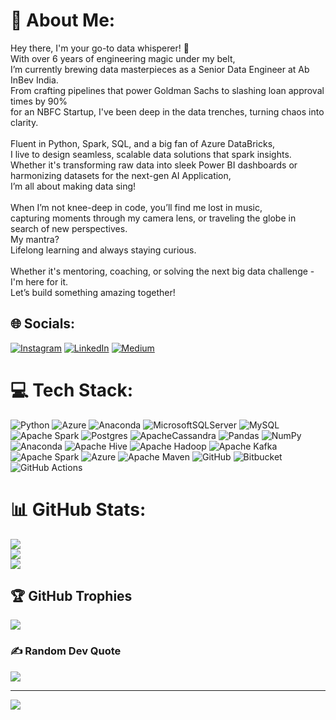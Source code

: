 # 💫 About Me:
Hey there, I'm your go-to data whisperer! 👾 <br>With over 6 years of engineering magic under my belt, <br>I’m currently brewing data masterpieces as a Senior Data Engineer at Ab InBev India. <br>From crafting pipelines that power Goldman Sachs to slashing loan approval times by 90% <br>for an NBFC Startup, I've been deep in the data trenches, turning chaos into clarity.<br><br>Fluent in Python, Spark, SQL, and a big fan of Azure DataBricks, <br>I live to design seamless, scalable data solutions that spark insights. <br>Whether it's transforming raw data into sleek Power BI dashboards or harmonizing datasets for the next-gen AI Application, <br>I’m all about making data sing!<br><br>When I’m not knee-deep in code, you’ll find me lost in music, <br>capturing moments through my camera lens, or traveling the globe in search of new perspectives. <br>My mantra? <br>Lifelong learning and always staying curious. <br><br>Whether it's mentoring, coaching, or solving the next big data challenge - I'm here for it. <br>Let’s build something amazing together!


## 🌐 Socials:
[![Instagram](https://img.shields.io/badge/Instagram-%23E4405F.svg?logo=Instagram&logoColor=white)](https://instagram.com/solondas.ig) [![LinkedIn](https://img.shields.io/badge/LinkedIn-%230077B5.svg?logo=linkedin&logoColor=white)](https://linkedin.com/in/https://www.linkedin.com/in/solondas/) [![Medium](https://img.shields.io/badge/Medium-12100E?logo=medium&logoColor=white)](https://medium.com/@https://medium.com/@solondas96) 

# 💻 Tech Stack:
![Python](https://img.shields.io/badge/python-3670A0?style=plastic&logo=python&logoColor=ffdd54) ![Azure](https://img.shields.io/badge/azure-%230072C6.svg?style=plastic&logo=microsoftazure&logoColor=white) ![Anaconda](https://img.shields.io/badge/Anaconda-%2344A833.svg?style=plastic&logo=anaconda&logoColor=white) ![MicrosoftSQLServer](https://img.shields.io/badge/Microsoft%20SQL%20Server-CC2927?style=plastic&logo=microsoft%20sql%20server&logoColor=white) ![MySQL](https://img.shields.io/badge/mysql-4479A1.svg?style=plastic&logo=mysql&logoColor=white) ![Apache Spark](https://img.shields.io/badge/Apache%20Spark-FDEE21?style=plastic&logo=apachespark&logoColor=black) ![Postgres](https://img.shields.io/badge/postgres-%23316192.svg?style=plastic&logo=postgresql&logoColor=white) ![ApacheCassandra](https://img.shields.io/badge/cassandra-%231287B1.svg?style=plastic&logo=apache-cassandra&logoColor=white) ![Pandas](https://img.shields.io/badge/pandas-%23150458.svg?style=plastic&logo=pandas&logoColor=white) ![NumPy](https://img.shields.io/badge/numpy-%23013243.svg?style=plastic&logo=numpy&logoColor=white) ![Anaconda](https://img.shields.io/badge/Anaconda-%2344A833.svg?style=plastic&logo=anaconda&logoColor=white) ![Apache Hive](https://img.shields.io/badge/Apache%20Hive-FDEE21?style=plastic&logo=apachehive&logoColor=black) ![Apache Hadoop](https://img.shields.io/badge/Apache%20Hadoop-66CCFF?style=plastic&logo=apachehadoop&logoColor=black) ![Apache Kafka](https://img.shields.io/badge/Apache%20Kafka-000?style=plastic&logo=apachekafka) ![Apache Spark](https://img.shields.io/badge/Apache%20Spark-FDEE21?style=plastic&logo=apachespark&logoColor=black) ![Azure](https://img.shields.io/badge/azure-%230072C6.svg?style=plastic&logo=microsoftazure&logoColor=white) ![Apache Maven](https://img.shields.io/badge/Apache%20Maven-C71A36?style=plastic&logo=Apache%20Maven&logoColor=white) ![GitHub](https://img.shields.io/badge/github-%23121011.svg?style=plastic&logo=github&logoColor=white) ![Bitbucket](https://img.shields.io/badge/bitbucket-%230047B3.svg?style=plastic&logo=bitbucket&logoColor=white) ![GitHub Actions](https://img.shields.io/badge/github%20actions-%232671E5.svg?style=plastic&logo=githubactions&logoColor=white)
# 📊 GitHub Stats:
![](https://github-readme-stats.vercel.app/api?username=solondas96&theme=github_dark&hide_border=true&include_all_commits=true&count_private=true)<br/>
![](https://github-readme-streak-stats.herokuapp.com/?user=solondas96&theme=github_dark&hide_border=true)<br/>
![](https://github-readme-stats.vercel.app/api/top-langs/?username=solondas96&theme=github_dark&hide_border=true&include_all_commits=true&count_private=true&layout=compact)

## 🏆 GitHub Trophies
![](https://github-profile-trophy.vercel.app/?username=solondas96&theme=onedark&no-frame=true&no-bg=true&margin-w=4)

### ✍️ Random Dev Quote
![](https://quotes-github-readme.vercel.app/api?type=vetical&theme=radical)

---
[![](https://visitcount.itsvg.in/api?id=solondas96&icon=0&color=0)](https://visitcount.itsvg.in)

<!-- Proudly created with GPRM ( https://gprm.itsvg.in ) -->
